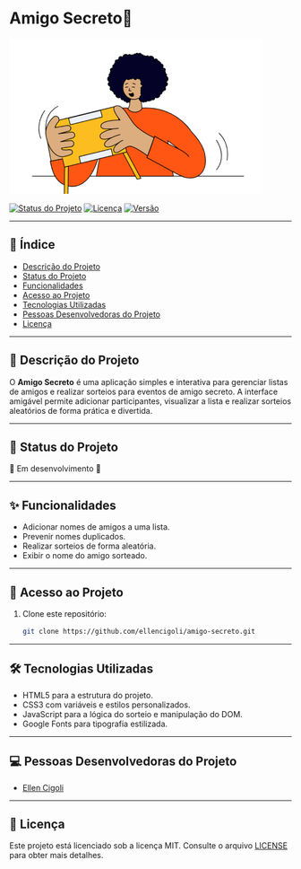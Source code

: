 # Amigo Secreto🎁

![Imagem de Capa](assets/amigo-secreto.png)

[![Status do Projeto](https://img.shields.io/badge/status-em%20desenvolvimento-yellow)](https://github.com/seuusuario/seuprojeto)
[![Licença](https://img.shields.io/badge/licença-MIT-blue)](./LICENSE)
[![Versão](https://img.shields.io/badge/versão-1.0.0-green)](https://github.com/seuusuario/seuprojeto)

---

## 📑 Índice

- [Descrição do Projeto](#-descrição-do-projeto)
- [Status do Projeto](#-status-do-projeto)
- [Funcionalidades](#-funcionalidades)
- [Acesso ao Projeto](#-acesso-ao-projeto)
- [Tecnologias Utilizadas](#-tecnologias-utilizadas)
- [Pessoas Desenvolvedoras do Projeto](#-pessoas-desenvolvedoras-do-projeto)
- [Licença](#-licença)

---

## 📜 Descrição do Projeto

O **Amigo Secreto** é uma aplicação simples e interativa para gerenciar listas de amigos e realizar sorteios para eventos de amigo secreto. A interface amigável permite adicionar participantes, visualizar a lista e realizar sorteios aleatórios de forma prática e divertida.

---

## 🚧 Status do Projeto

📌 Em desenvolvimento 🚀

---

## ✨ Funcionalidades

- Adicionar nomes de amigos a uma lista.
- Prevenir nomes duplicados.
- Realizar sorteios de forma aleatória.
- Exibir o nome do amigo sorteado.

---

## 📂 Acesso ao Projeto

1. Clone este repositório:
   ```bash
   git clone https://github.com/ellencigoli/amigo-secreto.git

---

## 🛠 Tecnologias Utilizadas

- HTML5 para a estrutura do projeto.
- CSS3 com variáveis e estilos personalizados.
- JavaScript para a lógica do sorteio e manipulação do DOM.
- Google Fonts para tipografia estilizada.

---

## 💻 Pessoas Desenvolvedoras do Projeto

- [Ellen Cigoli](github.com/ellencigoli) 

---

## 📝 Licença
Este projeto está licenciado sob a licença MIT. Consulte o arquivo [LICENSE](LICENSE) para obter mais detalhes.
